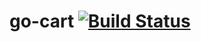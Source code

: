 # go-cart [![Build Status](https://travis-ci.org/Arrim/go-cart.svg?branch=master)](https://travis-ci.org/Arrim/go-cart)
